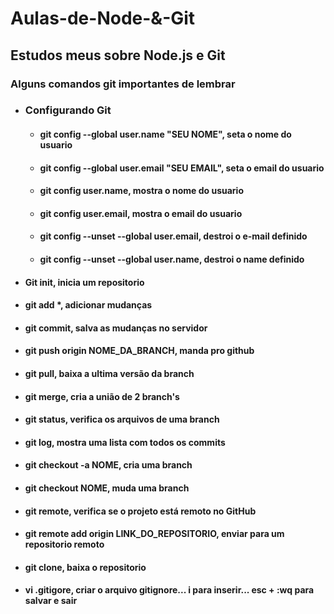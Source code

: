 # Aulas-de-Node-&-Git
## Estudos meus sobre Node.js e Git</br>

### Alguns comandos git importantes de lembrar</br>
* ### Configurando Git</br>
  * #### git config --global user.name "SEU NOME", seta o nome do usuario</br>
  * #### git config --global user.email "SEU EMAIL", seta o email do usuario</br>
  * #### git config user.name, mostra o nome do usuario</br>
  * #### git config user.email, mostra o email do usuario</br>
  * #### git config --unset --global user.email, destroi o e-mail definido</br>
  * #### git config --unset --global user.name, destroi o name definido</br>
* #### Git init, inicia um repositorio </br>
* #### git add *, adicionar mudanças</br>
* #### git commit, salva as mudanças no servidor</br>
* #### git push origin NOME_DA_BRANCH, manda pro github</br>
* #### git pull, baixa a ultima versão da branch</br>
* #### git merge, cria a união de 2 branch's</br>
* #### git status, verifica os arquivos de uma branch</br>
* #### git log, mostra uma lista com todos os commits</br>
* #### git checkout -a NOME, cria uma branch</br>
* #### git checkout  NOME, muda uma branch</br>
* #### git remote, verifica se o projeto está remoto no GitHub</br>
* #### git remote add origin LINK_DO_REPOSITORIO, enviar para um repositorio remoto</br>
* #### git clone, baixa o repositorio</br>
* #### vi .gitigore, criar o arquivo gitignore... i para inserir... esc + :wq para salvar e sair</br>
